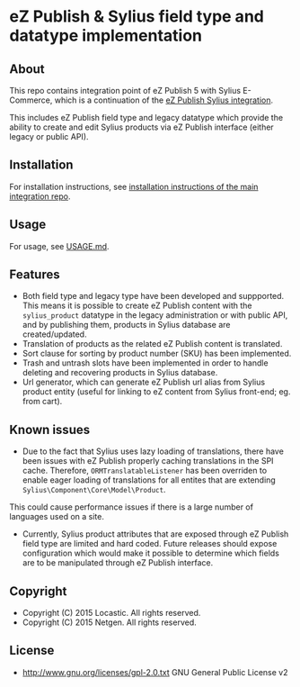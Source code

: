 # eZ Publish & Sylius field type and datatype implementation

## About

This repo contains integration point of eZ Publish 5 with Sylius E-Commerce, which is a continuation of the [eZ Publish Sylius integration](https://github.com/netgen/ezpublish-community-sylius).

This includes eZ Publish field type and legacy datatype which provide the ability to create and edit Sylius products via eZ Publish interface (either legacy or public API).

## Installation

For installation instructions, see [installation instructions of the main integration repo](https://github.com/netgen/ezpublish-community-sylius/blob/sylius_integration/INSTALL.md).

## Usage

For usage, see [USAGE.md](https://github.com/netgen/NetgenEzSyliusBundle/blob/master/USAGE.md).

## Features

* Both field type and legacy type have been developed and suppported. This means it is possible to create eZ Publish content with the `sylius_product` datatype in the legacy administration or with public API, and by publishing them, products in Sylius database are created/updated.
* Translation of products as the related eZ Publish content is translated.
* Sort clause for sorting by product number (SKU) has been implemented.
* Trash and untrash slots have been implemented in order to handle deleting and recovering products in Sylius database.
* Url generator, which can generate eZ Publish url alias from Sylius product entity (useful for linking to eZ content from Sylius front-end; eg. from cart).

## Known issues

* Due to the fact that Sylius uses lazy loading of translations, there have been issues with eZ Publish properly caching translations in the SPI cache. Therefore, `ORMTranslatableListener` has been overriden to enable eager loading of translations for all entites that are extending `Sylius\Component\Core\Model\Product`.

This could cause performance issues if there is a large number of languages used on a site.

* Currently, Sylius product attributes that are exposed through eZ Publish field type are limited and hard coded. Future releases should expose configuration which would make it possible to determine which fields are to be manipulated through eZ Publish interface.


## Copyright

* Copyright (C) 2015 Locastic. All rights reserved.
* Copyright (C) 2015 Netgen. All rights reserved.

## License

* http://www.gnu.org/licenses/gpl-2.0.txt GNU General Public License v2
